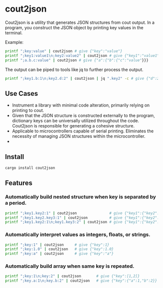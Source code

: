 # cout2json

Cout2json is a utility that generates JSON structures from cout output. In a program, you construct the JSON object by printing key values in the terminal.

Example: 

```bash
printf ";key:value" | cout2json # give {"key":"value"}
printf ";key1:value1\n;key2:value2" | cout2json # give {"key1":"value1","key2":"value2"} 
printf ";a.b.c:value" | cout2json # give {"a":{"b":{"c":"value"}}}
```

The output can be piped to tools like jq to further process the output. 

```bash
printf ";key1.b:1\n;key2.d:2" | cout2json | jq ".key2" -c # give {"d":2}
```

## Use Cases

- Instrument a library with minimal code alteration, primarily relying on printing to cout.
- Given that the JSON structure is constructed externally to the program, dictionary keys can be universally utilized throughout the code. Cout2json is responsible for generating a cohesive structure.
- Applicable to microcontrollers capable of serial printing. Eliminates the necessity of managing JSON structures within the microcontroller.
- 
## Install 

```bash
cargo install cout2json
```

## Features

### Automatically build nested structure when key is separated by a period.
```bash
printf ";key1.key2:1" | cout2json               # give {"key1":{"key2":1}}
printf ";key1.key2.key3:1" | cout2json          # give {"key1":{"key2":{"key3":1}}}
printf ";key1.key2:1\n;key1.key3:2" | cout2json # give {"key1":{"key2":1,"key3":2}}
```

### Automatically interpret values as integers, floats, or strings.

```bash
printf ";key:1" | cout2json     # give {"key":1}
printf ";key:1.0" | cout2json   # give {"key":1.0}
printf ";key:a" | cout2json     # give {"key":"a"}
```

### Automatically build array when same key is repeated.

```bash
printf ";key:1\n;key:2" | cout2json       # give {"key":[1,2]}
printf ";key.a:1\n;key.b:2" | cout2json   # give {"key":{"a":1,"b":2}}
```


